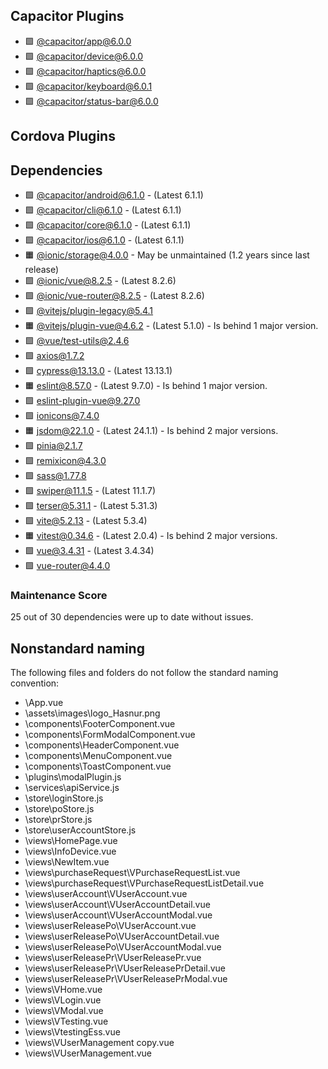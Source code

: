 ## Capacitor Plugins

- 🟩 [@capacitor/app@6.0.0](https://github.com/ionic-team/capacitor-plugins.git)
- 🟩 [@capacitor/device@6.0.0](https://github.com/ionic-team/capacitor-plugins.git)
- 🟩 [@capacitor/haptics@6.0.0](https://github.com/ionic-team/capacitor-plugins.git)
- 🟩 [@capacitor/keyboard@6.0.1](https://github.com/ionic-team/capacitor-plugins.git)
- 🟩 [@capacitor/status-bar@6.0.0](https://github.com/ionic-team/capacitor-plugins.git)

## Cordova Plugins

## Dependencies

- 🟩 [@capacitor/android@6.1.0](https://github.com/ionic-team/capacitor.git) - (Latest 6.1.1)
- 🟩 [@capacitor/cli@6.1.0](https://github.com/ionic-team/capacitor.git) - (Latest 6.1.1)
- 🟩 [@capacitor/core@6.1.0](https://github.com/ionic-team/capacitor.git) - (Latest 6.1.1)
- 🟩 [@capacitor/ios@6.1.0](https://github.com/ionic-team/capacitor.git) - (Latest 6.1.1)
- 🟧 [@ionic/storage@4.0.0](https://github.com/ionic-team/ionic-storage.git) - May be unmaintained (1.2 years since last release)
- 🟩 [@ionic/vue@8.2.5](https://github.com/ionic-team/ionic-framework.git) - (Latest 8.2.6)
- 🟩 [@ionic/vue-router@8.2.5](https://github.com/ionic-team/ionic-framework.git) - (Latest 8.2.6)
- 🟩 [@vitejs/plugin-legacy@5.4.1](https://github.com/vitejs/vite.git)
- 🟧 [@vitejs/plugin-vue@4.6.2](https://github.com/vitejs/vite-plugin-vue.git) - (Latest 5.1.0) - Is behind 1 major version.
- 🟩 [@vue/test-utils@2.4.6](https://github.com/vuejs/test-utils.git)
- 🟩 [axios@1.7.2](https://github.com/axios/axios.git)
- 🟩 [cypress@13.13.0](https://github.com/cypress-io/cypress.git) - (Latest 13.13.1)
- 🟧 [eslint@8.57.0](https://github.com/eslint/eslint.git) - (Latest 9.7.0) - Is behind 1 major version.
- 🟩 [eslint-plugin-vue@9.27.0](https://github.com/vuejs/eslint-plugin-vue.git)
- 🟩 [ionicons@7.4.0](https://github.com/ionic-team/ionicons.git)
- 🟧 [jsdom@22.1.0](https://github.com/jsdom/jsdom.git) - (Latest 24.1.1) - Is behind 2 major versions.
- 🟩 [pinia@2.1.7](https://github.com/vuejs/pinia.git)
- 🟩 [remixicon@4.3.0](https://github.com/Remix-Design/remixicon.git)
- 🟩 [sass@1.77.8](https://github.com/sass/dart-sass.git)
- 🟩 [swiper@11.1.5](https://github.com/nolimits4web/Swiper.git) - (Latest 11.1.7)
- 🟩 [terser@5.31.1](https://github.com/terser/terser.git) - (Latest 5.31.3)
- 🟩 [vite@5.2.13](https://github.com/vitejs/vite.git) - (Latest 5.3.4)
- 🟧 [vitest@0.34.6](https://github.com/vitest-dev/vitest.git) - (Latest 2.0.4) - Is behind 2 major versions.
- 🟩 [vue@3.4.31](https://github.com/vuejs/core.git) - (Latest 3.4.34)
- 🟩 [vue-router@4.4.0](https://github.com/vuejs/router.git)

### Maintenance Score

25 out of 30 dependencies were up to date without issues.

## Nonstandard naming

The following files and folders do not follow the standard naming convention:

- \App.vue
- \assets\images\logo_Hasnur.png
- \components\FooterComponent.vue
- \components\FormModalComponent.vue
- \components\HeaderComponent.vue
- \components\MenuComponent.vue
- \components\ToastComponent.vue
- \plugins\modalPlugin.js
- \services\apiService.js
- \store\loginStore.js
- \store\poStore.js
- \store\prStore.js
- \store\userAccountStore.js
- \views\HomePage.vue
- \views\InfoDevice.vue
- \views\NewItem.vue
- \views\purchaseRequest\VPurchaseRequestList.vue
- \views\purchaseRequest\VPurchaseRequestListDetail.vue
- \views\userAccount\VUserAccount.vue
- \views\userAccount\VUserAccountDetail.vue
- \views\userAccount\VUserAccountModal.vue
- \views\userReleasePo\VUserAccount.vue
- \views\userReleasePo\VUserAccountDetail.vue
- \views\userReleasePo\VUserAccountModal.vue
- \views\userReleasePr\VUserReleasePr.vue
- \views\userReleasePr\VUserReleasePrDetail.vue
- \views\userReleasePr\VUserReleasePrModal.vue
- \views\VHome.vue
- \views\VLogin.vue
- \views\VModal.vue
- \views\VTesting.vue
- \views\VtestingEss.vue
- \views\VUserManagement copy.vue
- \views\VUserManagement.vue
